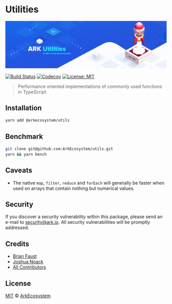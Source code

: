 # Utilities

<p align="center">
    <img src="./banner.png" />
</p>

[![Build Status](https://badgen.now.sh/circleci/github/ArkEcosystem/utils)](https://circleci.com/gh/ArkEcosystem/utils)
[![Codecov](https://badgen.now.sh/codecov/c/github/arkecosystem/utils)](https://codecov.io/gh/arkecosystem/utils)
[![License: MIT](https://badgen.now.sh/badge/license/MIT/green)](https://opensource.org/licenses/MIT)

> Performance oriented implementations of commonly used functions in TypeScript.

## Installation

```sh
yarn add @arkecosystem/utils
```

## Benchmark

```sh
git clone git@github.com:ArkEcosystem/utils.git
yarn && yarn bench
```

## Caveats

-   The native `map`, `filter`, `reduce` and `forEach` will generally be faster when used on arrays that contain nothing but numerical values.

## Security

If you discover a security vulnerability within this package, please send an e-mail to security@ark.io. All security vulnerabilities will be promptly addressed.

## Credits

-   [Brian Faust](https://github.com/faustbrian)
-   [Joshua Noack](https://github.com/supaiku0)
-   [All Contributors](../../../../contributors)

## License

[MIT](LICENSE) © [ArkEcosystem](https://ark.io)
